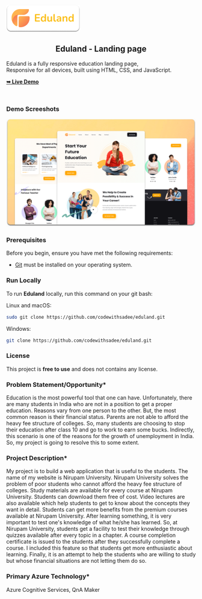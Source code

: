 
  
  <img src="./readme-images/project-logo.png" />

  <h2 align="center">Eduland - Landing page</h2>

  Eduland is a fully responsive education landing page, <br />Responsive for all devices, built using HTML, CSS, and JavaScript.

  <a href="https://codewithsadee.github.io/eduland/"><strong>➥ Live Demo</strong></a>

</div>

<br />

### Demo Screeshots

![Eduland Desktop Demo](./readme-images/desktop.png "Desktop Demo")

### Prerequisites

Before you begin, ensure you have met the following requirements:

* [Git](https://git-scm.com/downloads "Download Git") must be installed on your operating system.

### Run Locally

To run **Eduland** locally, run this command on your git bash:

Linux and macOS:

```bash
sudo git clone https://github.com/codewithsadee/eduland.git
```

Windows:

```bash
git clone https://github.com/codewithsadee/eduland.git
```


### License

This project is **free to use** and does not contains any license.

### Problem Statement/Opportunity*
Education is the most powerful tool that one can have. Unfortunately, there are many students in India who are not in a position to get a proper education. Reasons vary from one person to the other. But, the most common reason is their financial status. Parents are not able to afford the heavy fee structure of colleges. So, many students are choosing to stop their education after class 10 and go to work to earn some bucks. Indirectly, this scenario is one of the reasons for the growth of unemployment in India. So, my project is going to resolve this to some extent.


### Project Description*
My project is to build a web application that is useful to the students. The name of my website is Nirupam University. Nirupam University solves the problem of poor students who cannot afford the heavy fee structure of colleges. Study materials are available for every course at Nirupam University. Students can download them free of cost. Video lectures are also available which help students to get to know about the concepts they want in detail. Students can get more benefits from the premium courses available at Nirupam University. After learning something, it is very important to test one's knowledge of what he/she has learned. So, at Nirupam University, students get a facility to test their knowledge through quizzes available after every topic in a chapter. A course completion certificate is issued to the students after they successfully complete a course. I included this feature so that students get more enthusiastic about learning. Finally, it is an attempt to help the students who are willing to study but whose financial situations are not letting them do so.

### Primary Azure Technology*
Azure Cognitive Services, QnA Maker


